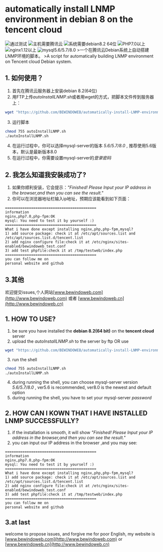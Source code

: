 # automatically install LNMP environment in debian 8 on the tencent cloud
![通过测试](https://img.shields.io/badge/build-passing-green.svg)
![主机需要腾讯云](https://img.shields.io/badge/server-tencentcloud-orange.svg)
![系统需要debian8.2 64位](https://img.shields.io/badge/debian-8.2(64%20bit)-orange.svg)
![PHP7.0以上](https://img.shields.io/badge/php-%E2%89%A57.0-blue.svg)
![nginx1.12以上](https://img.shields.io/badge/nginx-%E2%89%A51.12-blue.svg)
![mysql5.6/5.7/8.0](https://img.shields.io/badge/mysql-5.6/5.7/8.0-blue.svg)
		>一个在腾讯云Debian系统上自动搭建LNMP环境的脚本。
		>A script for automatically building LNMP environment on Tencent cloud Debian system.
## 1. 如何使用？
1) 首先在腾讯云服务器上安装debian 8.2(64位)
2) 用FTP上传*autoInstallLNMP.sh*或者用wget的方式，把脚本文件传到服务器上：
```sh
wget "https://github.com/BEWINDOWEB/automatically-install-LNMP-environment-in-debian-8-on-the-tencent-cloud.git"
```
3) 运行脚本
```sh
chmod 755 autoInstallLNMP.sh
./autoInstallLNMP.sh
```
4) 在运行过程中，你可以选择mysql-server的版本 *5.6/5.7/8.0* , 推荐使用5.6版本，默认是最新版本8.0
5) 在运行过程中，你需要设置mysql-server的*登录密码*

## 2. 我怎么知道我安装成功了?
1) 如果你顺利安装，它会提示：*"Finished! Please Input your IP address in the browser,and then you can see the result."*
2) 你可以在浏览器地址栏输入ip地址，预期应该能看到如下页面：
```
==========================================
information
nginx,php7.0,php-fpm:OK
mysql: You need to test it by yourself :)
==========================================
What i have done except installing nginx,php,php-fpm,mysql?
1) add source package: check it at /etc/apt/sources.list and /etc/apt/sources.list.d/tencent.list
2) add nginx configure file:check it at /etc/nginx/sites-enabled/bewindoweb_test.conf
3) add test phpfile:check it at /tmp/testweb/index.php
==========================================
you can follow me on
personal website and github
```
## 3.其他
欢迎提交issues,个人网站[www.bewindoweb.com](http://www.bewindoweb.com) 或者 [www.bewindoweb.cn](http://www.bewindoweb.cn)

		
## 1. HOW TO USE?
1) be sure you have installed the **debian 8.2(64 bit)** on the **tencent cloud** server
2) upload the *autoInstallLNMP.sh* to the server by ftp OR use 
```sh
wget "https://github.com/BEWINDOWEB/automatically-install-LNMP-environment-in-debian-8-on-the-tencent-cloud.git"
```
3) run the shell
```sh
chmod 755 autoInstallLNMP.sh
./autoInstallLNMP.sh
```
4) during running the shell, you can choose mysql-server version *5.6/5.7/8.0* , ver5.6 is recommended, ver8.0 is the newest and default option
5) during running the shell, you have to set your mysql-server *password*

## 2. HOW CAN I KOWN THAT I HAVE INSTALLED LNMP SUCCESSFULLY?
1) if the installation is smooth, it will show *"Finished! Please Input your IP address in the browser,and then you can see the result."*
2) you can input our IP address in the browser ,and you may see:
```
==========================================
information
nginx,php7.0,php-fpm:OK
mysql: You need to test it by yourself :)
==========================================
What i have done except installing nginx,php,php-fpm,mysql?
1) add source package: check it at /etc/apt/sources.list and /etc/apt/sources.list.d/tencent.list
2) add nginx configure file:check it at /etc/nginx/sites-enabled/bewindoweb_test.conf
3) add test phpfile:check it at /tmp/testweb/index.php
==========================================
you can follow me on
personal website and github
```
## 3.at last
welcome to propose issues, and forgive me for poor English, my website is [www.bewindoweb.com](http://www.bewindoweb.com) or [www.bewindoweb.cn](http://www.bewindoweb.cn)
